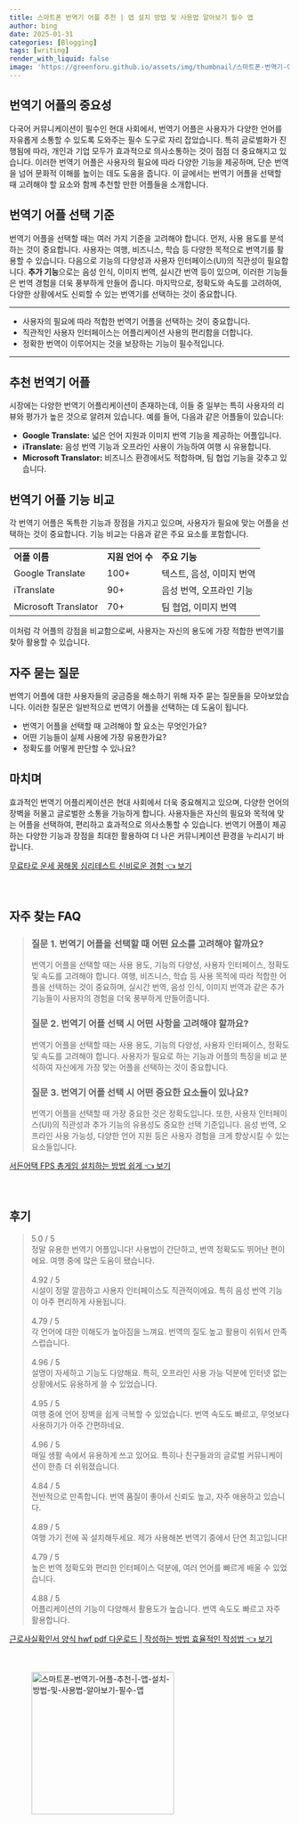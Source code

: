 ```yaml
---
title: 스마트폰 번역기 어플 추천 | 앱 설치 방법 및 사용법 알아보기 필수 앱
author: bing
date: 2025-01-31
categories: [Blogging]
tags: [writing]
render_with_liquid: false
image: 'https://greenforu.github.io/assets/img/thumbnail/스마트폰-번역기-어플-추천-|-앱-설치-방법-및-사용법-알아보기-필수-앱.webp'
---
```



<h2 id='번역기 어플의 중요성'>번역기 어플의 중요성</h2>

<p>다국어 커뮤니케이션이 필수인 현대 사회에서, 번역기 어플은 사용자가 다양한 언어를 자유롭게 소통할 수 있도록 도와주는 필수 도구로 자리 잡았습니다. 특히 글로벌화가 진행됨에 따라, 개인과 기업 모두가 효과적으로 의사소통하는 것이 점점 더 중요해지고 있습니다. 이러한 번역기 어플은 사용자의 필요에 따라 다양한 기능을 제공하며, 단순 번역을 넘어 문화적 이해를 높이는 데도 도움을 줍니다. 이 글에서는 번역기 어플을 선택할 때 고려해야 할 요소와 함께 추천할 만한 어플들을 소개합니다.</p>

<h2 id='번역기 어플 선택 기준'>번역기 어플 선택 기준</h2>

<p>번역기 어플을 선택할 때는 여러 가지 기준을 고려해야 합니다. 먼저, 사용 용도를 분석하는 것이 중요합니다. 사용자는 여행, 비즈니스, 학습 등 다양한 목적으로 번역기를 활용할 수 있습니다. 다음으로 기능의 다양성과 사용자 인터페이스(UI)의 직관성이 필요합니다. <b>추가 기능</b>으로는 음성 인식, 이미지 번역, 실시간 번역 등이 있으며, 이러한 기능들은 번역 경험을 더욱 풍부하게 만들어 줍니다. 마지막으로, 정확도와 속도를 고려하여, 다양한 상황에서도 신뢰할 수 있는 번역기를 선택하는 것이 중요합니다.</p>

<hr />

<ul>
    <li>사용자의 필요에 따라 적합한 번역기 어플을 선택하는 것이 중요합니다.</li>
    <li>직관적인 사용자 인터페이스는 어플리케이션 사용의 편리함을 더합니다.</li>
    <li>정확한 번역이 이루어지는 것을 보장하는 기능이 필수적입니다.</li>
</ul>

<hr />

<h2 id='추천 번역기 어플'>추천 번역기 어플</h2>

<p>시장에는 다양한 번역기 어플리케이션이 존재하는데, 이들 중 일부는 특히 사용자의 리뷰와 평가가 높은 것으로 알려져 있습니다. 예를 들어, 다음과 같은 어플들이 있습니다:</p>

<ul>
    <li><b>Google Translate:</b> 넓은 언어 지원과 이미지 번역 기능을 제공하는 어플입니다.</li>
    <li><b>iTranslate:</b> 음성 번역 기능과 오프라인 사용이 가능하여 여행 시 유용합니다.</li>
    <li><b>Microsoft Translator:</b> 비즈니스 환경에서도 적합하며, 팀 협업 기능을 갖추고 있습니다.</li>
</ul>

<h2 id='번역기 어플 기능 비교'>번역기 어플 기능 비교</h2>

<p>각 번역기 어플은 독특한 기능과 장점을 가지고 있으며, 사용자가 필요에 맞는 어플을 선택하는 것이 중요합니다. 기능 비교는 다음과 같은 주요 요소를 포함합니다.</p>

<table>
    <tr>
        <td><b>어플 이름</b></td>
        <td><b>지원 언어 수</b></td>
        <td><b>주요 기능</b></td>
    </tr>
    <tr>
        <td>Google Translate</td>
        <td>100+</td>
        <td>텍스트, 음성, 이미지 번역</td>
    </tr>
    <tr>
        <td>iTranslate</td>
        <td>90+</td>
        <td>음성 번역, 오프라인 기능</td>
    </tr>
    <tr>
        <td>Microsoft Translator</td>
        <td>70+</td>
        <td>팀 협업, 이미지 번역</td>
    </tr>
</table>

<p>이처럼 각 어플의 강점을 비교함으로써, 사용자는 자신의 용도에 가장 적합한 번역기를 찾아 활용할 수 있습니다.</p>

<h2 id='자주 묻는 질문'>자주 묻는 질문</h2>

<p>번역기 어플에 대한 사용자들의 궁금증을 해소하기 위해 자주 묻는 질문들을 모아보았습니다. 이러한 질문은 일반적으로 번역기 어플을 선택하는 데 도움이 됩니다.</p>

<ul>
    <li>번역기 어플을 선택할 때 고려해야 할 요소는 무엇인가요?</li>
    <li>어떤 기능들이 실제 사용에 가장 유용한가요?</li>
    <li>정확도를 어떻게 판단할 수 있나요?</li>
</ul>

<h2 id='마치며'>마치며</h2>

<p>효과적인 번역기 어플리케이션은 현대 사회에서 더욱 중요해지고 있으며, 다양한 언어의 장벽을 허물고 글로벌한 소통을 가능하게 합니다. 사용자들은 자신의 필요와 목적에 맞는 어플을 선택하여, 편리하고 효과적으로 의사소통할 수 있습니다. 번역기 어플이 제공하는 다양한 기능과 장점을 최대한 활용하여 더 나은 커뮤니케이션 환경을 누리시기 바랍니다.</p>


<p><a class="click-button" title="무료타로 운세 꿈해몽 심리테스트 신비로운 경험" href="https://greenforu.github.io/posts/%EB%AC%B4%EB%A3%8C%ED%83%80%EB%A1%9C-%EC%9A%B4%EC%84%B8-%EA%BF%88%ED%95%B4%EB%AA%BD-%EC%8B%AC%EB%A6%AC%ED%85%8C%EC%8A%A4%ED%8A%B8-%EC%8B%A0%EB%B9%84%EB%A1%9C%EC%9A%B4-%EA%B2%BD%ED%97%98/" rel="dofollow">무료타로 운세 꿈해몽 심리테스트 신비로운 경험 👈 보기</a></p><br>
<h2 id='자주_찾는_FAQ'>자주 찾는 FAQ</h2>
<div itemscope="" itemtype="https://schema.org/FAQPage"> 
<blockquote> 
<div itemscope="" itemprop="mainEntity" itemtype="https://schema.org/Question"> 
<h3 itemprop="name">질문 1. 번역기 어플을 선택할 때 어떤 요소를 고려해야 할까요?</h3> 
<div itemscope="" itemprop="acceptedAnswer" itemtype="https://schema.org/Answer"> 
<span itemprop="text"> 
<p>번역기 어플을 선택할 때는 사용 용도, 기능의 다양성, 사용자 인터페이스, 정확도 및 속도를 고려해야 합니다. 여행, 비즈니스, 학습 등 사용 목적에 따라 적합한 어플을 선택하는 것이 중요하며, 실시간 번역, 음성 인식, 이미지 번역과 같은 추가 기능들이 사용자의 경험을 더욱 풍부하게 만들어줍니다.</p> 
</span> 
</div> 
</div> 

<div itemscope="" itemprop="mainEntity" itemtype="https://schema.org/Question"> 
<h3 itemprop="name">질문 2. 번역기 어플 선택 시 어떤 사항을 고려해야 할까요?</h3> 
<div itemscope="" itemprop="acceptedAnswer" itemtype="https://schema.org/Answer"> 
<span itemprop="text"> 
<p>번역기 어플을 선택할 때는 사용 용도, 기능의 다양성, 사용자 인터페이스, 정확도 및 속도를 고려해야 합니다. 사용자가 필요로 하는 기능과 어플의 특징을 비교 분석하여 자신에게 가장 맞는 어플을 선택하는 것이 중요합니다.</p> 
</span> 
</div> 
</div> 

<div itemscope="" itemprop="mainEntity" itemtype="https://schema.org/Question"> 
<h3 itemprop="name">질문 3. 번역기 어플 선택 시 어떤 중요한 요소들이 있나요?</h3> 
<div itemscope="" itemprop="acceptedAnswer" itemtype="https://schema.org/Answer"> 
<span itemprop="text"> 
<p>번역기 어플을 선택할 때 가장 중요한 것은 정확도입니다. 또한, 사용자 인터페이스(UI)의 직관성과 추가 기능의 유용성도 중요한 선택 기준입니다. 음성 번역, 오프라인 사용 가능성, 다양한 언어 지원 등은 사용자 경험을 크게 향상시킬 수 있는 요소들입니다.</p> 
</span> 
</div> 
</div> 
</blockquote> 
</div>
<p><a class="click-button" title="서든어택 FPS 총게임 설치하는 방법 쉽게" href="https://greenforu.github.io/posts/%EC%84%9C%EB%93%A0%EC%96%B4%ED%83%9D-FPS-%EC%B4%9D%EA%B2%8C%EC%9E%84-%EC%84%A4%EC%B9%98%ED%95%98%EB%8A%94-%EB%B0%A9%EB%B2%95-%EC%89%BD%EA%B2%8C/" rel="dofollow">서든어택 FPS 총게임 설치하는 방법 쉽게 👈 보기</a></p><br>
<h2 id='후기'>후기</h2>
<div itemscope itemtype="https://schema.org/Product">
  <blockquote>
  <div itemprop="review" itemscope itemtype="https://schema.org/Review">
      <div itemprop="reviewRating" itemscope itemtype="https://schema.org/Rating"> <span itemprop="ratingValue">5.0</span> / <span itemprop="bestRating">5</span> </div>
      <span itemprop="reviewBody">정말 유용한 번역기 어플입니다! 사용법이 간단하고, 번역 정확도도 뛰어난 편이에요. 여행 중에 많은 도움이 됐습니다.</span>
  </div>
  <br>
  <div itemprop="review" itemscope itemtype="https://schema.org/Review">
      <div itemprop="reviewRating" itemscope itemtype="https://schema.org/Rating"> <span itemprop="ratingValue">4.92</span> / <span itemprop="bestRating">5</span> </div>
      <span itemprop="reviewBody">시설이 정말 깔끔하고 사용자 인터페이스도 직관적이에요. 특히 음성 번역 기능이 아주 편리하게 사용됩니다.</span>
  </div>
  <br>
  <div itemprop="review" itemscope itemtype="https://schema.org/Review">
      <div itemprop="reviewRating" itemscope itemtype="https://schema.org/Rating"> <span itemprop="ratingValue">4.79</span> / <span itemprop="bestRating">5</span> </div>
      <span itemprop="reviewBody">각 언어에 대한 이해도가 높아짐을 느껴요. 번역의 질도 높고 활용이 쉬워서 만족스럽습니다.</span>
  </div>
  <br>
  <div itemprop="review" itemscope itemtype="https://schema.org/Review">
      <div itemprop="reviewRating" itemscope itemtype="https://schema.org/Rating"> <span itemprop="ratingValue">4.96</span> / <span itemprop="bestRating">5</span> </div>
      <span itemprop="reviewBody">설명이 자세하고 기능도 다양해요. 특히, 오프라인 사용 가능 덕분에 인터넷 없는 상황에서도 유용하게 쓸 수 있었습니다.</span>
  </div>
  <br>
  <div itemprop="review" itemscope itemtype="https://schema.org/Review">
      <div itemprop="reviewRating" itemscope itemtype="https://schema.org/Rating"> <span itemprop="ratingValue">4.95</span> / <span itemprop="bestRating">5</span> </div>
      <span itemprop="reviewBody">여행 중에 언어 장벽을 쉽게 극복할 수 있었습니다. 번역 속도도 빠르고, 무엇보다 사용하기가 아주 간편하네요.</span>
  </div>
  <br>
  <div itemprop="review" itemscope itemtype="https://schema.org/Review">
      <div itemprop="reviewRating" itemscope itemtype="https://schema.org/Rating"> <span itemprop="ratingValue">4.96</span> / <span itemprop="bestRating">5</span> </div>
      <span itemprop="reviewBody">매일 생활 속에서 유용하게 쓰고 있어요. 특히나 친구들과의 글로벌 커뮤니케이션이 한층 더 쉬워졌습니다.</span>
  </div>
  <br>
  <div itemprop="review" itemscope itemtype="https://schema.org/Review">
      <div itemprop="reviewRating" itemscope itemtype="https://schema.org/Rating"> <span itemprop="ratingValue">4.84</span> / <span itemprop="bestRating">5</span> </div>
      <span itemprop="reviewBody">전반적으로 만족합니다. 번역 품질이 좋아서 신뢰도 높고, 자주 애용하고 있습니다.</span>
  </div>
  <br>
  <div itemprop="review" itemscope itemtype="https://schema.org/Review">
      <div itemprop="reviewRating" itemscope itemtype="https://schema.org/Rating"> <span itemprop="ratingValue">4.89</span> / <span itemprop="bestRating">5</span> </div>
      <span itemprop="reviewBody">여행 가기 전에 꼭 설치해두세요. 제가 사용해본 번역기 중에서 단연 최고입니다!</span>
  </div>
  <br>
  <div itemprop="review" itemscope itemtype="https://schema.org/Review">
      <div itemprop="reviewRating" itemscope itemtype="https://schema.org/Rating"> <span itemprop="ratingValue">4.79</span> / <span itemprop="bestRating">5</span> </div>
      <span itemprop="reviewBody">높은 번역 정확도와 편리한 인터페이스 덕분에, 여러 언어를 빠르게 배울 수 있었습니다.</span>
  </div>
  <br>
  <div itemprop="review" itemscope itemtype="https://schema.org/Review">
      <div itemprop="reviewRating" itemscope itemtype="https://schema.org/Rating"> <span itemprop="ratingValue">4.88</span> / <span itemprop="bestRating">5</span> </div>
      <span itemprop="reviewBody">어플리케이션의 기능이 다양해서 활용도가 높습니다. 번역 속도도 빠르고 자주 활용합니다.</span>
  </div>
  </blockquote>
</div>
<p><a class="click-button" title="근로사실확인서 양식 hwf pdf 다운로드 | 작성하는 방법 효율적인 작성법" href="https://greenforu.github.io/posts/%EA%B7%BC%EB%A1%9C%EC%82%AC%EC%8B%A4%ED%99%95%EC%9D%B8%EC%84%9C-%EC%96%91%EC%8B%9D-hwf-pdf-%EB%8B%A4%EC%9A%B4%EB%A1%9C%EB%93%9C-%EC%9E%91%EC%84%B1%ED%95%98%EB%8A%94-%EB%B0%A9%EB%B2%95-%ED%9A%A8%EC%9C%A8%EC%A0%81%EC%9D%B8-%EC%9E%91%EC%84%B1%EB%B2%95/" rel="dofollow">근로사실확인서 양식 hwf pdf 다운로드 | 작성하는 방법 효율적인 작성법 👈 보기</a></p><br>
<figure class="image"><img src="https://greenforu.github.io/assets/img/thumbnail/스마트폰-번역기-어플-추천-|-앱-설치-방법-및-사용법-알아보기-필수-앱.webp" alt="스마트폰-번역기-어플-추천-|-앱-설치-방법-및-사용법-알아보기-필수-앱" width="256" height="256"></figure>
